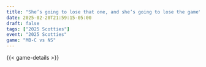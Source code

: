 ```yaml
---
title: "She’s going to lose that one, and she’s going to lose the game"
date: 2025-02-20T21:59:15-05:00
draft: false
tags: ["2025 Scotties"]
event: "2025 Scotties"
game: "MB-C vs NS"
---
```

{{< game-details >}}
<!--more-->

